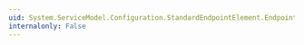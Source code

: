 ```yaml
---
uid: System.ServiceModel.Configuration.StandardEndpointElement.EndpointType
internalonly: False
---
```

